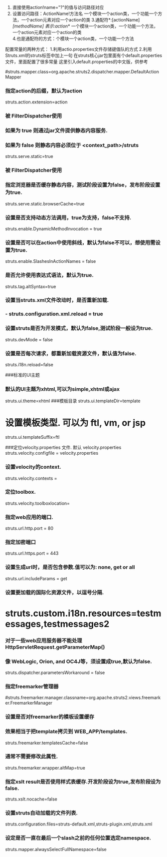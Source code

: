 ﻿1. 直接使用action!name="?"的值与访问路径对应
2. 设置访问路径：ActionName!方法名 
	一个模块一个action类，一个功能一个方法，一个action元素对应一个action的类
3.通配符*:[actionName]_[methodName] 表示:action_*
	一个模块一个action类，一个功能一个方法，一个action元素对应一个action的类	
4.也是通配符的方式：个模块一个action类，一个功能一个方法
  <action name="*_*" class="{1}Action" method="{2}">	
配置常量的两种方式：
1.利用actio.properties文件存储键值队的方式
2.利用Struts.xml的struts标签中加上一句<consteant name="" value=""></constant>
	在struts核心jar包里面有个default.properties文件，里面配置了很多常量
这里引入default.properties的中文版，供参考

#struts.mapper.class=org.apache.struts2.dispatcher.mapper.DefaultActionMapper
### 指定action的后缀，默认为action
struts.action.extension=action

### 被 FilterDispatcher使用
### 如果为 true 则通过jar文件提供静态内容服务.
### 如果为 false 则静态内容必须位于 <context_path>/struts
struts.serve.static=true

### 被 FilterDispatcher使用
### 指定浏览器是否缓存静态内容，测试阶段设置为false，发布阶段设置为true.
struts.serve.static.browserCache=true

### 设置是否支持动态方法调用，true为支持，false不支持.
struts.enable.DynamicMethodInvocation = true

### 设置是否可以在action中使用斜线，默认为false不可以，想使用需设置为true.
struts.enable.SlashesInActionNames = false

### 是否允许使用表达式语法，默认为true.
struts.tag.altSyntax=true

### 设置当struts.xml文件改动时，是否重新加载.
### - struts.configuration.xml.reload = true
### 设置struts是否为开发模式，默认为false,测试阶段一般设为true.
struts.devMode = false

### 设置是否每次请求，都重新加载资源文件，默认值为false.
struts.i18n.reload=false

###标准的UI主题
### 默认的UI主题为xhtml,可以为simple,xhtml或ajax
struts.ui.theme=xhtml
###模板目录
struts.ui.templateDir=template
# 设置模板类型. 可以为 ftl, vm, or jsp
struts.ui.templateSuffix=ftl

###定位velocity.properties 文件.  默认 velocity.properties
struts.velocity.configfile = velocity.properties

### 设置velocity的context.
struts.velocity.contexts =

### 定位toolbox.
struts.velocity.toolboxlocation=

### 指定web应用的端口.
struts.url.http.port = 80
### 指定加密端口
struts.url.https.port = 443
### 设置生成url时，是否包含参数.值可以为: none, get or all
struts.url.includeParams = get

### 设置要加载的国际化资源文件，以逗号分隔.
# struts.custom.i18n.resources=testmessages,testmessages2

### 对于一些web应用服务器不能处理HttpServletRequest.getParameterMap()
### 像 WebLogic, Orion, and OC4J等，须设置成true,默认为false.
struts.dispatcher.parametersWorkaround = false

### 指定freemarker管理器
#struts.freemarker.manager.classname=org.apache.struts2.views.freemarker.FreemarkerManager

### 设置是否对freemarker的模板设置缓存
### 效果相当于把template拷贝到 WEB_APP/templates.
struts.freemarker.templatesCache=false

### 通常不需要修改此属性.
struts.freemarker.wrapper.altMap=true

### 指定xslt result是否使用样式表缓存.开发阶段设为true,发布阶段设为false.
struts.xslt.nocache=false

### 设置struts自动加载的文件列表.
struts.configuration.files=struts-default.xml,struts-plugin.xml,struts.xml

### 设定是否一直在最后一个slash之前的任何位置选定namespace.
struts.mapper.alwaysSelectFullNamespace=false
